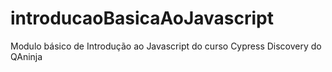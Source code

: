 # introducaoBasicaAoJavascript

Modulo básico de Introdução ao Javascript do curso Cypress Discovery do QAninja
